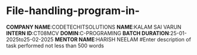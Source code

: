 # File-handling-program-in- 
**COMPANY NAME**:CODETECHITSOLUTIONS 
**NAME**:KALAM SAI VARUN 
**INTERN ID**:CT08MCV
**DOMIN**:C-PROGRAMING
**BATCH DURATION**:25-01-2025to25-02-2025
**MENTOR NAME**:HARISH NEELAM 
#Enter description of task  performed not  less than 500 words 
